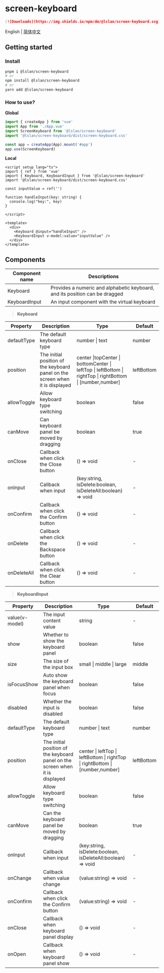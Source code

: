 # screen-keyboard

```markdown
[![Downloads](https://img.shields.io/npm/dm/@lslan/screen-keyboard.svg)](https://www.npmjs.com/package/@lslan/screen-keyboard) [![Version](https://img.shields.io/npm/v/@lslan/screen-keyboard.svg)](https://www.npmjs.com/package/@lslan/screen-keyboard)
```
English | [简体中文](./README-zh_CN.md)

## Getting started

### Install

```bash
pnpm i @lslan/screen-keyboard
# or
npm install @lslan/screen-keyboard
# or
yarn add @lslan/screen-keyboard
```


### How to use?

**Global**

```ts
import { createApp } from 'vue'
import App from './App.vue'
import ScreenKeyboard from '@lslan/screen-keyboard'
import '@lslan/screen-keyboard/dist/screen-keyboard.css'

const app = createApp(App).mount('#app')
app.use(ScreenKeyboard)
```

**Local**

```vue
<script setup lang="ts">
import { ref } from 'vue'
import { Keyboard, KeyboardInput } from '@lslan/screen-keyboard'
import '@lslan/screen-keyboard/dist/screen-keyboard.css'

const inputValue = ref('')

function handleInput(key: string) {
  console.log("key:", key)
}

</script>

<template>
  <div>
    <Keyboard @input="handleInput" />
    <KeyboardInput v-model:value="inputValue" />
  </div>
</template>
```

## Components

| Component name | Descriptions                                                 |
| -------------- | ------------------------------------------------------------ |
| Keyboard       | Provides a numeric and alphabetic keyboard, and its position can be dragged |
| KeyboardInput  | An input component with the virtual keyboard                 |


> **Keyboard**

| Property    | Description                                                  | Type                                                         | Default    |
| ----------- | ------------------------------------------------------------ | ------------------------------------------------------------ | ---------- |
| defaultType | The default keyboard type                                    | number \| text                                               | number     |
| position    | The initial position of the keyboard panel on the screen when it is displayed | center \|topCenter \| bottomCenter \| leftTop \| leftBottom \| rightTop \| rightBottom \| [number,number] | leftBottom |
| allowToggle | Allow keyboard type switching                                | boolean                                                      | false      |
| canMove     | Can keyboard panel be moved by dragging                      | boolean                                                      | true       |
| onClose     | Callback when click the Close button                         | () => void                                                   | -          |
| onInput     | Callback when input                                          | (key:string, isDelete:boolean, isDeleteAll:boolean) => void  | -          |
| onConfirm   | Callback when click the Confirm button                       | () => void                                                   | -          |
| onDelete    | Callback when click the Backspace button                     | () => void                                                   | -          |
| onDeleteAll | Callback when click the Clear button                         | () => void                                                   | -          |

> **KeyboardInput**

| Property       | Description                                                  | Type                                                         | Default    |
| -------------- | ------------------------------------------------------------ | ------------------------------------------------------------ | ---------- |
| value(v-model) | The input content value                                      | string                                                       | -          |
| show           | Whether to show the keyboard panel                           | boolean                                                      | false      |
| size           | The size of the input box                                    | small \| middle \| large                                     | middle     |
| isFocusShow    | Auto show the keyboard panel when focus                      | boolean                                                      | false      |
| disabled       | Whether the input is disabled                                | boolean                                                      | false      |
| defaultType    | The default keyboard type                                    | number \| text                                               | number     |
| position       | The initial position of the keyboard panel on the screen when it is displayed | center \| leftTop \| leftBottom \| rightTop \| rightBottom \| [number,number] | leftBottom |
| allowToggle    | Allow keyboard type switching                                | boolean                                                      | false      |
| canMove        | Can the keyboard panel be moved by dragging                  | boolean                                                      | true       |
| onInput        | Callback when input                                          | (key:string, isDelete:boolean, isDeleteAll:boolean) => void  | -          |
| onChange       | Callback when value change                                   | (value:string) => void                                       | -          |
| onConfirm      | Callback when click the Confirm button                       | (value:string) => void                                       | -          |
| onClose        | Callback when keyboard panel display                         | () => void                                                   | -          |
| onOpen         | Callback when keyboard panel show                            | () => void                                                   | -          |


